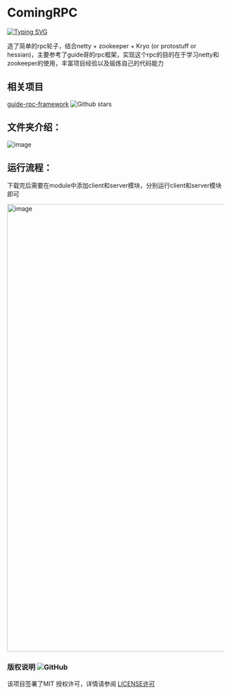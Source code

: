 # ComingRPC
<a href="https://git.io/typing-svg"><img src="https://readme-typing-svg.herokuapp.com?font=Fira+Code&pause=1000&width=435&lines=Coming%E7%A5%9D%E6%82%A8%E7%94%9F%E6%B4%BB%E6%84%89%E5%BF%AB" alt="Typing SVG" /></a>

造了简单的rpc轮子，结合netty + zookeeper + Kryo (or protostuff or hessian)，主要参考了guide哥的rpc框架，实现这个rpc的目的在于学习netty和zookeeper的使用，丰富项目经验以及锻炼自己的代码能力

## 相关项目

<a href="https://github.com/Snailclimb/guide-rpc-framework">guide-rpc-framework</a> ![Github stars](https://img.shields.io/github/stars/Snailclimb/guide-rpc-framework.svg)

## 文件夹介绍：

![image](https://user-images.githubusercontent.com/38479823/184576087-3ed1469c-719d-4bf9-bc1e-0e20426711fc.png)


## 运行流程：

下载完后需要在module中添加client和server模块，分别运行client和server模块即可

<img width="1040" alt="image" src="https://user-images.githubusercontent.com/38479823/184566845-6b341312-0e84-47be-8c3c-e78b70dacf6a.png">

### 版权说明  <img alt="GitHub" src="https://img.shields.io/github/license/HFsdb/GamingRPC">
该项目签署了MIT 授权许可，详情请参阅 <a href="https://github.com/HFsdb/GamingRPC/blob/master/LICENSE">LICENSE许可</a>

